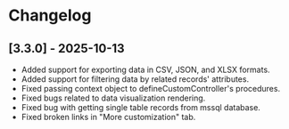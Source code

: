 # Changelog

## [3.3.0] - 2025-10-13

- Added support for exporting data in CSV, JSON, and XLSX formats.
- Added support for filtering data by related records' attributes.
- Fixed passing context object to defineCustomController's procedures.
- Fixed bugs related to data visualization rendering.
- Fixed bug with getting single table records from mssql database.
- Fixed broken links in "More customization" tab.